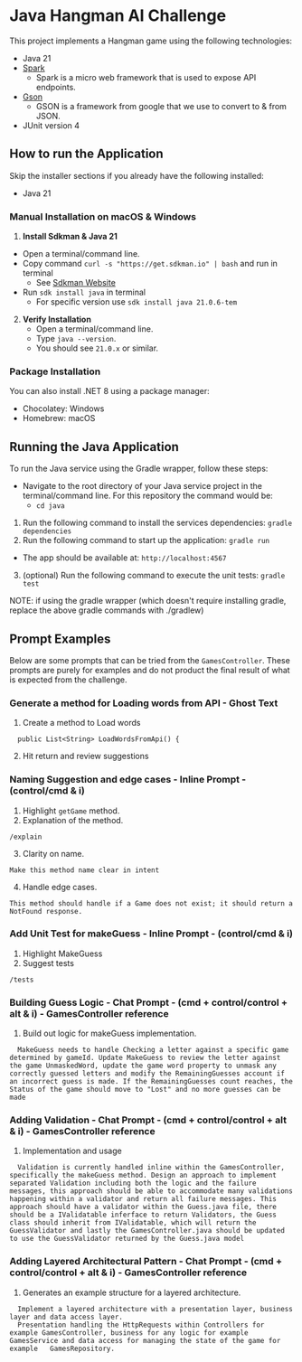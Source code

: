 # Java Hangman AI Challenge

This project implements a Hangman game using the following technologies:

- Java 21
- [Spark](http://sparkjava.com/)
  - Spark is a micro web framework that is used to expose API endpoints.
- [Gson](https://github.com/google/gson)
  - GSON is a framework from google that we use to convert to & from JSON.
- JUnit version 4

## How to run the Application

Skip the installer sections if you already have the following installed:

- Java 21

### Manual Installation on macOS & Windows

1. **Install Sdkman & Java 21**

- Open a terminal/command line.
- Copy command `curl -s "https://get.sdkman.io" | bash` and run in terminal
  - See [Sdkman Website](https://sdkman.io/)
- Run `sdk install java` in terminal
  - For specific version use `sdk install java 21.0.6-tem`

2. **Verify Installation**
   - Open a terminal/command line.
   - Type `java --version`.
   - You should see `21.0.x` or similar.

### Package Installation

You can also install .NET 8 using a package manager:

- Chocolatey: Windows
- Homebrew: macOS

## Running the Java Application

To run the Java service using the Gradle wrapper, follow these steps:

- Navigate to the root directory of your Java service project in the terminal/command line. For this repository the command would be:
  - `cd java`

1. Run the following command to install the services dependencies: `gradle dependencies`
2. Run the following command to start up the application: `gradle run`

- The app should be available at: `http://localhost:4567`

3. (optional) Run the following command to execute the unit tests: `gradle test`

NOTE: if using the gradle wrapper (which doesn't require installing gradle, replace the above gradle commands with ./gradlew)

## Prompt Examples

Below are some prompts that can be tried from the `GamesController`. These prompts are purely for examples and do not product the final result of what is expected from the challenge.

### Generate a method for Loading words from API - Ghost Text

1. Create a method to Load words

```
  public List<String> LoadWordsFromApi() {
```

2. Hit return and review suggestions

### Naming Suggestion and edge cases - Inline Prompt - (control/cmd & i)

1. Highlight `getGame` method.
2. Explanation of the method.

```
/explain
```

3. Clarity on name.

```
Make this method name clear in intent
```

4. Handle edge cases.

```
This method should handle if a Game does not exist; it should return a NotFound response.
```

### Add Unit Test for makeGuess - Inline Prompt - (control/cmd & i)

1. Highlight MakeGuess
2. Suggest tests

```
/tests
```

### Building Guess Logic - Chat Prompt - (cmd + control/control + alt & i) - GamesController reference

1. Build out logic for makeGuess implementation.

```
  MakeGuess needs to handle Checking a letter against a specific game determined by gameId. Update MakeGuess to review the letter against the game UnmaskedWord, update the game word property to unmask any correctly guessed letters and modify the RemainingGuesses account if an incorrect guess is made. If the RemainingGuesses count reaches, the Status of the game should move to "Lost" and no more guesses can be made
```

### Adding Validation - Chat Prompt - (cmd + control/control + alt & i) - GamesController reference

1. Implementation and usage

```
  Validation is currently handled inline within the GamesController, specifically the makeGuess method. Design an approach to implement separated Validation including both the logic and the failure messages, this approach should be able to accommodate many validations happening within a validator and return all failure messages. This approach should have a validator within the Guess.java file, there should be a IValidatable inferface to return Validators, the Guess class should inherit from IValidatable, which will return the GuessValidator and lastly the GamesController.java should be updated to use the GuessValidator returned by the Guess.java model
```

### Adding Layered Architectural Pattern - Chat Prompt - (cmd + control/control + alt & i) - GamesController reference

1. Generates an example structure for a layered architecture.

```
  Implement a layered architecture with a presentation layer, business layer and data access layer.
  Presentation handling the HttpRequests within Controllers for example GamesController, business for any logic for example GamesService and data access for managing the state of the game for example   GamesRepository.
```
